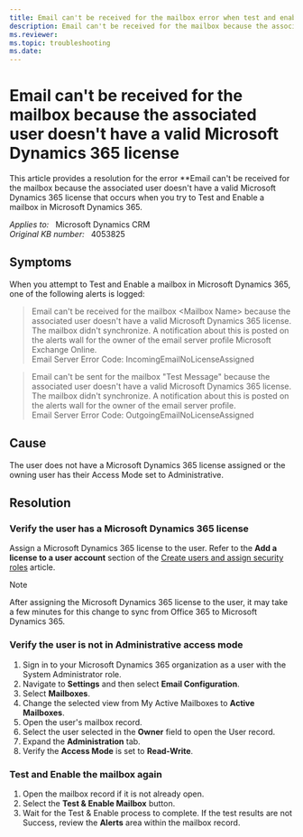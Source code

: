 ```yaml
---
title: Email can't be received for the mailbox error when test and enable mailbox
description: Email can't be received for the mailbox because the associated user doesn't have a valid Microsoft Dynamics 365 license - this error occurs when trying to Test and Enable a mailbox in Microsoft Dynamics 365.
ms.reviewer:  
ms.topic: troubleshooting
ms.date: 
---
```

# Email can't be received for the mailbox because the associated user doesn't have a valid Microsoft Dynamics 365 license

This article provides a resolution for the error **Email can't be received for the mailbox because the associated user doesn't have a valid Microsoft Dynamics 365 license that occurs when you try to Test and Enable a mailbox in Microsoft Dynamics 365.

_Applies to:_ &nbsp; Microsoft Dynamics CRM  
_Original KB number:_ &nbsp; 4053825

## Symptoms

When you attempt to Test and Enable a mailbox in Microsoft Dynamics 365, one of the following alerts is logged:

> Email can't be received for the mailbox \<Mailbox Name> because the associated user doesn't have a valid Microsoft Dynamics 365 license. The mailbox didn't synchronize. A notification about this is posted on the alerts wall for the owner of the email server profile Microsoft Exchange Online.  
  Email Server Error Code: IncomingEmailNoLicenseAssigned

> Email can't be sent for the mailbox "Test Message" because the associated user doesn't have a valid Microsoft Dynamics 365 license. The mailbox didn't synchronize. A notification about this is posted on the alerts wall for the owner of the email server profile.  
Email Server Error Code: OutgoingEmailNoLicenseAssigned

## Cause

The user does not have a Microsoft Dynamics 365 license assigned or the owning user has their Access Mode set to Administrative.

## Resolution

### Verify the user has a Microsoft Dynamics 365 license

Assign a Microsoft Dynamics 365 license to the user. Refer to the **Add a license to a user account** section of the [Create users and assign security roles](/power-platform/admin/create-users-assign-online-security-roles) article.

> [!NOTE]
> After assigning the Microsoft Dynamics 365 license to the user, it may take a few minutes for this change to sync from Office 365 to Microsoft Dynamics 365.

### Verify the user is not in Administrative access mode

1. Sign in to your Microsoft Dynamics 365 organization as a user with the System Administrator role.
2. Navigate to **Settings** and then select **Email Configuration**.
3. Select **Mailboxes**.
4. Change the selected view from My Active Mailboxes to **Active Mailboxes**.
5. Open the user's mailbox record.
6. Select the user selected in the **Owner** field to open the User record.
7. Expand the **Administration** tab.
8. Verify the **Access Mode** is set to **Read-Write**.

### Test and Enable the mailbox again

1. Open the mailbox record if it is not already open.
2. Select the **Test & Enable Mailbox** button.
3. Wait for the Test & Enable process to complete. If the test results are not Success, review the **Alerts** area within the mailbox record.
